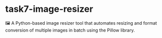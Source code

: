 # task7-image-resizer
🖼️ A Python-based image resizer tool that automates resizing and format conversion of multiple images in batch using the Pillow library.
